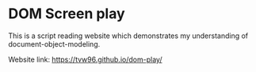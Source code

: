 <b><h1>DOM Screen play</h1></b>

This is a script reading website which demonstrates my understanding of document-object-modeling. 

Website link:  https://tvw96.github.io/dom-play/
